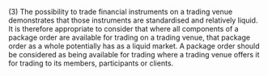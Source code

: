 (3) The possibility to trade financial instruments on a trading venue demonstrates that those instruments are standardised and relatively liquid. It is therefore appropriate to consider that where all components of a package order are available for trading on a trading venue, that package order as a whole potentially has as a liquid market. A package order should be considered as being available for trading where a trading venue offers it for trading to its members, participants or clients.